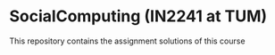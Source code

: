 # SocialComputing (IN2241 at TUM)

This repository contains the assignment solutions of this course
